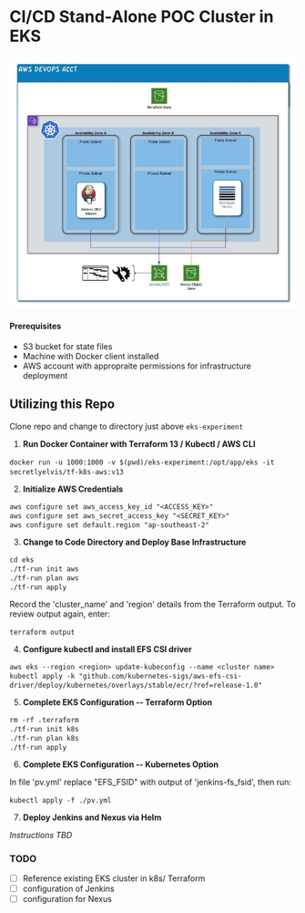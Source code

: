 # **CI/CD Stand-Alone POC Cluster in EKS**

![Overview diagram](./images/Overview.jpeg)

#### Prerequisites
- S3 bucket for state files
- Machine with Docker client installed
- AWS account with appropraite permissions for infrastructure deployment
## **Utilizing this Repo**
Clone repo and change to directory just above `eks-experiment`
1. **Run Docker Container with Terraform 13 / Kubectl / AWS CLI**

`docker run -u 1000:1000 -v $(pwd)/eks-experiment:/opt/app/eks -it secretlyelvis/tf-k8s-aws:v13`

2. **Initialize AWS Credentials**
```
aws configure set aws_access_key_id "<ACCESS_KEY>"
aws configure set aws_secret_access_key "<SECRET_KEY>"
aws configure set default.region "ap-southeast-2"
```
3. **Change to Code Directory and Deploy Base Infrastructure**
```
cd eks
./tf-run init aws
./tf-run plan aws
./tf-run apply
```
Record the 'cluster_name' and 'region' details from the Terraform output.  To review output again, enter:

`terraform output`

4. **Configure kubectl and install EFS CSI driver**
```
aws eks --region <region> update-kubeconfig --name <cluster name>
kubectl apply -k "github.com/kubernetes-sigs/aws-efs-csi-driver/deploy/kubernetes/overlays/stable/ecr/?ref=release-1.0"
```
5. **Complete EKS Configuration -- Terraform Option**
```
rm -rf .terraform
./tf-run init k8s
./tf-run plan k8s
./tf-run apply
```
6. **Complete EKS Configuration -- Kubernetes Option**

In file 'pv.yml' replace "EFS_FSID" with output of 'jenkins-fs_fsid', then run:

`kubectl apply -f ./pv.yml`

7. **Deploy Jenkins and Nexus via Helm**

*Instructions TBD*

### TODO
- [ ] Reference existing EKS cluster in k8s/ Terraform
- [ ] configuration of Jenkins
- [ ] configuration for Nexus